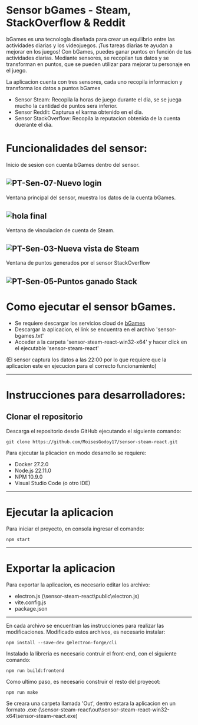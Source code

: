 # Sensor bGames - Steam, StackOverflow & Reddit

bGames es una tecnología diseñada para crear un equilibrio entre las actividades diarias y los videojuegos. ¡Tus tareas diarias te ayudan a mejorar en los juegos! Con bGames, puedes ganar puntos en función de tus actividades diarias. Mediante sensores, se recopilan tus datos y se transforman en puntos, que se pueden utilizar para mejorar tu personaje en el juego.

La aplicacion cuenta con tres sensores, cada uno recopila informacion y transforma los datos a puntos bGames
- Sensor Steam: Recopila la horas de juego durante el dia, se se juega mucho la cantidad de puntos sera inferior.
- Sensor Reddit: Capturua el karma obtenido en el dia.
- Sensor StackOverflow: Recopila la reputacion obtenida de la cuenta duerante el dia.

# Funcionalidades del sensor:

Inicio de sesion con cuenta bGames dentro del sensor.

![PT-Sen-07-Nuevo login](https://github.com/user-attachments/assets/fd27b1da-3eeb-418b-b26e-c1ec11287632)
---
Ventana principal del sensor, muestra los datos de la cuenta bGames.

![hola final](https://github.com/user-attachments/assets/7cf2d3c5-d0c8-4553-93e4-0f78ecb4d3bd)
---

Ventana de vinculacion de cuenta de Steam.

![PT-Sen-03-Nueva vista de Steam](https://github.com/user-attachments/assets/67a073f8-230a-4ed2-9a2f-0885c77f5174)
---

Ventana de puntos generados por el sensor StackOverflow

![PT-Sen-05-Puntos ganado Stack](https://github.com/user-attachments/assets/1f0487a3-4a4f-4480-b0d9-dfd633d24cc1)
---

# Como ejecutar el sensor bGames.

- Se requiere descargar los servicios cloud de [bGames](https://github.com/BlendedGames-bGames/bGames-dev-services.git)
- Descargar la aplicacion, el link se encuentra en el archivo 'sensor-bgames.txt'
- Acceder a la carpeta 'sensor-steam-react-win32-x64' y hacer click en el ejecutable 'sensor-steam-react'

(El sensor captura los datos a las 22:00 por lo que requiere que la aplicacion este en ejecucion para el correcto funcionamiento)

---

# Instrucciones para desarrolladores:
## Clonar el repositorio
Descarga el repositorio desde GitHub ejecutando el siguiente comando:

```shell
git clone https://github.com/MoisesGodoy17/sensor-steam-react.git
```

Para ejecutar la plicacion en modo desarrollo se requiere: 
- Docker 27.2.0
- Node.js 22.11.0
- NPM 10.9.0
- Visual Studio Code (o otro IDE)
---

# Ejecutar la aplicacion
Para iniciar el proyecto, en consola ingresar el comando:
```shell
npm start
```
---
# Exportar la aplicacion
Para exportar la aplicacion, es necesario editar los archivo:
- electron.js (\sensor-steam-react\public\electron.js)
- vite.config.js
- package.json
- --
En cada archivo se encuentran las instrucciones para realizar las modificaciones. Modificado estos archivos, es necesario instalar:
```shell
npm install --save-dev @electron-forge/cli
```
Instalado la libreria es necesario contruir el front-end, con el siguiente comando:
```shell
npm run build:frontend 
```
Como ultimo paso, es necesario construir el resto del proyecot:
```shell
npm run make
```
Se creara una carpeta llamada 'Out', dentro estara la aplicacion en un formato .exe (\sensor-steam-react\out\sensor-steam-react-win32-x64\sensor-steam-react.exe)





